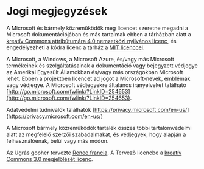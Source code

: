 # <a name="legal-notices"></a>Jogi megjegyzések

A Microsoft és bármely közreműködők meg licencet szeretne megadni a Microsoft dokumentációjában és más tartalmak ebben a tárházban alatt a [kreatív Commons attribútumára 4.0 nemzetközi nyilvános licenc](https://creativecommons.org/licenses/by/4.0/legalcode), és engedélyezheti a kódra licenc a tárház a [MIT licenccel](https://opensource.org/licenses/MIT).

A Microsoft, a Windows, a Microsoft Azure, és/vagy más Microsoft termékeinek és szolgáltatásainak a dokumentáció vagy bejegyzett védjegye az Amerikai Egyesült Államokban és/vagy más országokban Microsoft lehet.
Ebben a projektben licencet ad jogot a Microsoft-nevek, emblémák vagy védjegye.
A Microsoft védjegyekre általános irányelveket található [http://go.microsoft.com/fwlink/?LinkID=254653](http://go.microsoft.com/fwlink/?LinkID=254653).

Adatvédelmi tudnivalók találhatók [https://privacy.microsoft.com/en-us/](https://privacy.microsoft.com/en-us/)

A Microsoft bármely közreműködők tartalék összes többi tartalomvédelmi alatt az megfelelő szerzői szabadalmakat, és védjegyek, hogy alapján a felhasználóénak, belül vagy más módon.

Az Ugrás gopher tervezte [Renee francia](http://reneefrench.blogspot.com/).
A Tervező licencbe a [kreatív Commons 3.0 megjelölését licenc](https://creativecommons.org/licenses/by/3.0/us/).